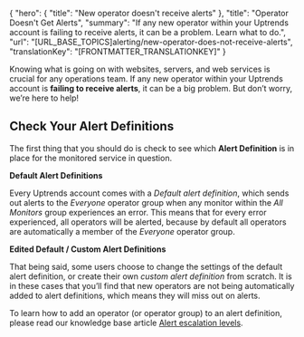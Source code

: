 {
  "hero": {
    "title": "New operator doesn't receive alerts"
  },
  "title": "Operator Doesn't Get Alerts",
  "summary": "If any new operator within your Uptrends account is failing to receive alerts, it can be a problem. Learn what to do.",
  "url": "[URL_BASE_TOPICS]alerting/new-operator-does-not-receive-alerts",
  "translationKey": "[FRONTMATTER_TRANSLATIONKEY]"
}

Knowing what is going on with websites, servers, and web services is crucial for any operations team. If any new operator within your Uptrends account is **failing to receive alerts**, it can be a big problem. But don’t worry, we’re here to help!

## Check Your Alert Definitions

The first thing that you should do is check to see which **Alert Definition** is in place for the monitored service in question.

**Default Alert Definitions**

Every Uptrends account comes with a *Default alert definition*, which sends out alerts to the *Everyone* operator group when any monitor within the *All Monitors* group experiences an error. This means that for every error experienced, all operators will be alerted, because by default all operators are automatically a member of the *Everyone* operator group.

**Edited Default / Custom Alert Definitions**

That being said, some users choose to change the settings of the default alert definition, or create their own *custom alert definition* from scratch. It is in these cases that you’ll find that new operators are not being automatically added to alert definitions, which means they will miss out on alerts.

To learn how to add an operator (or operator group) to an alert definition, please read our knowledge base article [Alert escalation levels]([LINK_URL_1]).
